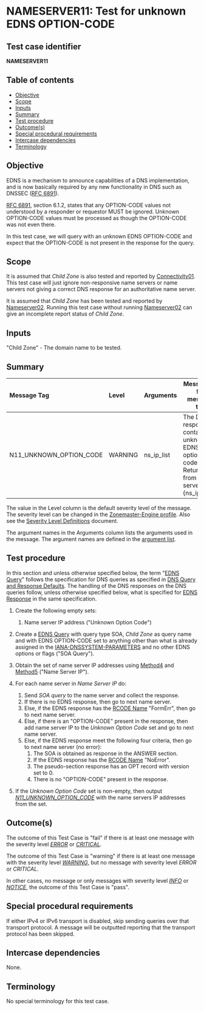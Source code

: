 # NAMESERVER11: Test for unknown EDNS OPTION-CODE

## Test case identifier
**NAMESERVER11** 

## Table of contents

* [Objective](#objective)
* [Scope](#scope)
* [Inputs](#inputs)
* [Summary](#summary)
* [Test procedure](#test-procedure)
* [Outcome(s)](#outcomes)
* [Special procedural requirements](#special-procedural-requirements)
* [Intercase dependencies](#intercase-dependencies)
* [Terminology](#terminology)

## Objective

EDNS is a mechanism to announce capabilities of a DNS implementation,
and is now basically required by any new functionality in DNS such as
DNSSEC ([RFC 6891]).

[RFC 6891][RFC 6891, section 6.1.2], section 6.1.2, states that any OPTION-CODE values
not understood by a responder or requestor MUST be ignored. Unknown OPTION-CODE values
must be processed as though the OPTION-CODE was not even there.

In this test case, we will query with an unknown EDNS OPTION-CODE and expect
that the OPTION-CODE is not present in the response for the query.

## Scope

It is assumed that *Child Zone* is also tested and reported by [Connectivity01]. This
test case will just ignore non-responsive name servers or name servers not
giving a correct DNS response for an authoritative name server.

It is assumed that *Child Zone* has been tested and reported by [Nameserver02].
Running this test case without running [Nameserver02] can give an incomplete
report status of *Child Zone*.

## Inputs

"Child Zone" - The domain name to be tested.

## Summary

Message Tag                            | Level     | Arguments           | Message ID for message tag
:--------------------------------------|:----------|---------------------|---------------------------------------------
N11_UNKNOWN_OPTION_CODE               | WARNING   | ns_ip_list          | The DNS response contains an unknown EDNS option-code. Returned from name servers "{ns_ip_list}".

The value in the Level column is the default severity level of the message. The
severity level can be changed in the [Zonemaster-Engine profile]. Also see the
[Severity Level Definitions] document.

The argument names in the Arguments column lists the arguments used in the
message. The argument names are defined in the [argument list].

## Test procedure

In this section and unless otherwise specified below, the term "[EDNS Query]"
follows the specification for DNS queries as specified in [DNS Query and Response Defaults].
The handling of the DNS responses on the DNS queries follow, unless otherwise specified below, 
what is specified for [EDNS Response] in the same specification.

1. Create the following empty sets:
   1. Name server IP address ("Unknown Option Code")

2. Create a [EDNS Query] with query type SOA, *Child Zone* as query name and with
   EDNS OPTION-CODE set to anything other than what is already assigned in
   the [IANA-DNSSYSTEM-PARAMETERS] and no other EDNS options or flags ("SOA Query").

3. Obtain the set of name server IP addresses using [Method4] and [Method5] 
   ("Name Server IP").

4. For each name server in *Name Server IP* do:

   1. Send *SOA query* to the name server and collect the response.
   2. If there is no EDNS response, then go to next name server.
   3. Else, if the EDNS response has the [RCODE Name] "FormErr", then go to next name server.
   4. Else, if there is an "OPTION-CODE" present in the response, then add name server IP
      to the *Unknown Option Code* set and go to next name server.
   5. Else, if the EDNS response meet the following four criteria,
      then go to next name server (no error):
      1. The SOA is obtained as response in the ANSWER section.
      2. If the EDNS response has the [RCODE Name] "NoError".
      3. The pseudo-section response has an OPT record with version set to 0.
      4. There is no "OPTION-CODE" present in the response.

5. If the *Unknown Option Code* set is non-empty, then output *[N11_UNKNOWN_OPTION_CODE]* 
   with the name servers IP addresses from the set.

## Outcome(s)

The outcome of this Test Case is "fail" if there is at least one message
with the severity level *[ERROR]* or *[CRITICAL]*.

The outcome of this Test Case is "warning" if there is at least one message
with the severity level *[WARNING]*, but no message with severity level
*ERROR* or *CRITICAL*.

In other cases, no message or only messages with severity level
*[INFO]* or *[NOTICE]*, the outcome of this Test Case is "pass".

## Special procedural requirements

If either IPv4 or IPv6 transport is disabled, skip sending queries over that
transport protocol. A message will be outputted reporting that the transport
protocol has been skipped.

## Intercase dependencies

None.

## Terminology

No special terminology for this test case.

[Argument list]:                        https://github.com/zonemaster/zonemaster-engine/blob/master/docs/logentry_args.md
[Connectivity01]:                       ../Connectivity-TP/connectivity01.md
[CRITICAL]:                             https://github.com/zonemaster/zonemaster/blob/master/docs/specifications/tests/SeverityLevelDefinitions.md#critical
[DNS Query and Response Defaults]:      ../DNSQueryAndResponseDefaults.md
[EDNS Query]:                            ../DNSQueryAndResponseDefaults.md#default-setting-in-edns-query
[EDNS Response]:                         ../DNSQueryAndResponseDefaults.md#default-handling-of-an-edns-response
[ERROR]:                                https://github.com/zonemaster/zonemaster/blob/master/docs/specifications/tests/SeverityLevelDefinitions.md#error
[IANA-DNSSYSTEM-PARAMETERS]:            https://www.iana.org/assignments/dns-parameters/dns-parameters.xhtml#dns-parameters-11
[INFO]:                                 https://github.com/zonemaster/zonemaster/blob/master/docs/specifications/tests/SeverityLevelDefinitions.md#info
[Message Tag Specification]:            MessageTagSpecification.md
[Methods]:                              ../Methods.md
[Method4]:                              ../Methods.md#method-4-obtain-glue-address-records-from-parent
[Method5]:                              ../Methods.md#method-5-obtain-the-name-server-address-records-from-child
[Nameserver02]:                         ../Nameserver-TP/nameserver02.md
[NOTICE]:                               https://github.com/zonemaster/zonemaster/blob/master/docs/specifications/tests/SeverityLevelDefinitions.md#notice
[N11_UNKNOWN_OPTION_CODE]:             #summary
[RCODE Name]:                           https://www.iana.org/assignments/dns-parameters/dns-parameters.xhtml#dns-parameters-6
[RFC 6891, section 6.1.2]:              https://tools.ietf.org/html/rfc6891#section-6.1.2
[RFC 6891]:                             https://tools.ietf.org/html/rfc6891
[Severity Level Definitions]:           https://github.com/zonemaster/zonemaster/blob/master/docs/specifications/tests/SeverityLevelDefinitions.md
[Test Case Identifier Specification]:   TestCaseIdentifierSpecification.md
[WARNING]:                              https://github.com/zonemaster/zonemaster/blob/master/docs/specifications/tests/SeverityLevelDefinitions.md#warning
[Zonemaster-Engine profile]:            https://github.com/zonemaster/zonemaster-engine/blob/master/docs/Profiles.md
